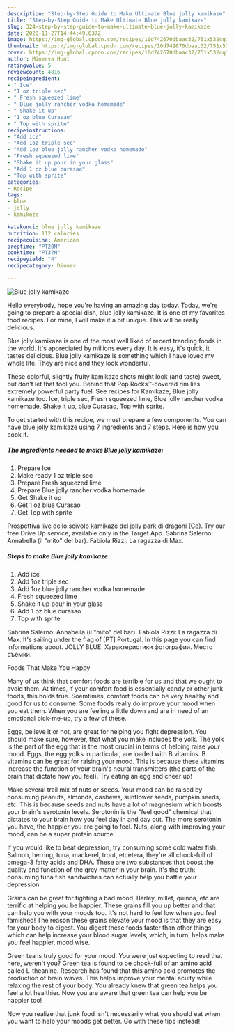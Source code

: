 ```yaml
---
description: "Step-by-Step Guide to Make Ultimate Blue jolly kamikaze"
title: "Step-by-Step Guide to Make Ultimate Blue jolly kamikaze"
slug: 324-step-by-step-guide-to-make-ultimate-blue-jolly-kamikaze
date: 2020-11-27T14:44:49.037Z
image: https://img-global.cpcdn.com/recipes/10d742670dbaac32/751x532cq70/blue-jolly-kamikaze-recipe-main-photo.jpg
thumbnail: https://img-global.cpcdn.com/recipes/10d742670dbaac32/751x532cq70/blue-jolly-kamikaze-recipe-main-photo.jpg
cover: https://img-global.cpcdn.com/recipes/10d742670dbaac32/751x532cq70/blue-jolly-kamikaze-recipe-main-photo.jpg
author: Minerva Hunt
ratingvalue: 5
reviewcount: 4816
recipeingredient:
- " Ice"
- "1 oz triple sec"
- " Fresh squeezed lime"
- " Blue jolly rancher vodka homemade"
- " Shake it up"
- "1 oz blue Curasao"
- " Top with sprite"
recipeinstructions:
- "Add ice"
- "Add 1oz triple sec"
- "Add 1oz blue jolly rancher vodka homemade"
- "Fresh squeezed lime"
- "Shake it up pour in your glass"
- "Add 1 oz blue curasao"
- "Top with sprite"
categories:
- Recipe
tags:
- blue
- jolly
- kamikaze

katakunci: blue jolly kamikaze 
nutrition: 112 calories
recipecuisine: American
preptime: "PT20M"
cooktime: "PT37M"
recipeyield: "4"
recipecategory: Dinner

---
```



![Blue jolly kamikaze](https://img-global.cpcdn.com/recipes/10d742670dbaac32/751x532cq70/blue-jolly-kamikaze-recipe-main-photo.jpg)

Hello everybody, hope you're having an amazing day today. Today, we're going to prepare a special dish, blue jolly kamikaze. It is one of my favorites food recipes. For mine, I will make it a bit unique. This will be really delicious.

Blue jolly kamikaze is one of the most well liked of recent trending foods in the world. It's appreciated by millions every day. It is easy, it's quick, it tastes delicious. Blue jolly kamikaze is something which I have loved my whole life. They are nice and they look wonderful.

These colorful, slightly fruity kamikaze shots might look (and taste) sweet, but don&#39;t let that fool you. Behind that Pop Rocks™-covered rim lies extremely powerful party fuel. See recipes for Kamikaze, Blue jolly kamikaze too. Ice, triple sec, Fresh squeezed lime, Blue jolly rancher vodka homemade, Shake it up, blue Curasao, Top with sprite.


To get started with this recipe, we must prepare a few components. You can have blue jolly kamikaze using 7 ingredients and 7 steps. Here is how you cook it.

<!--inarticleads1-->

##### The ingredients needed to make Blue jolly kamikaze:

1. Prepare  Ice
1. Make ready 1 oz triple sec
1. Prepare  Fresh squeezed lime
1. Prepare  Blue jolly rancher vodka homemade
1. Get  Shake it up
1. Get 1 oz blue Curasao
1. Get  Top with sprite


Prospettiva live dello scivolo kamikaze del jolly park di dragoni (Ce). Try our free Drive Up service, available only in the Target App. Sabrina Salerno: Annabella (il &#34;mito&#34; del bar). Fabiola Rizzi: La ragazza di Max. 

<!--inarticleads2-->

##### Steps to make Blue jolly kamikaze:

1. Add ice
1. Add 1oz triple sec
1. Add 1oz blue jolly rancher vodka homemade
1. Fresh squeezed lime
1. Shake it up pour in your glass
1. Add 1 oz blue curasao
1. Top with sprite


Sabrina Salerno: Annabella (il &#34;mito&#34; del bar). Fabiola Rizzi: La ragazza di Max. It&#39;s sailing under the flag of [PT] Portugal. In this page you can find informations about. JOLLY BLUE. Характеристики фотографии. Место съемки. 

Foods That Make You Happy


Many of us think that comfort foods are terrible for us and that we ought to avoid them. At times, if your comfort food is essentially candy or other junk foods, this holds true. Soemtimes, comfort foods can be very healthy and good for us to consume. Some foods really do improve your mood when you eat them. When you are feeling a little down and are in need of an emotional pick-me-up, try a few of these.

Eggs, believe it or not, are great for helping you fight depression. You should make sure, however, that what you make includes the yolk. The yolk is the part of the egg that is the most crucial in terms of helping raise your mood. Eggs, the egg yolks in particular, are loaded with B vitamins. B vitamins can be great for raising your mood. This is because these vitamins increase the function of your brain's neural transmitters (the parts of the brain that dictate how you feel). Try eating an egg and cheer up!

Make several trail mix of nuts or seeds. Your mood can be raised by consuming peanuts, almonds, cashews, sunflower seeds, pumpkin seeds, etc. This is because seeds and nuts have a lot of magnesium which boosts your brain's serotonin levels. Serotonin is the "feel good" chemical that dictates to your brain how you feel day in and day out. The more serotonin you have, the happier you are going to feel. Nuts, along with improving your mood, can be a super protein source.

If you would like to beat depression, try consuming some cold water fish. Salmon, herring, tuna, mackerel, trout, etcetera, they're all chock-full of omega-3 fatty acids and DHA. These are two substances that boost the quality and function of the grey matter in your brain. It's the truth: consuming tuna fish sandwiches can actually help you battle your depression. 

Grains can be great for fighting a bad mood. Barley, millet, quinoa, etc are terrific at helping you be happier. These grains fill you up better and that can help you with your moods too. It's not hard to feel low when you feel famished! The reason these grains elevate your mood is that they are easy for your body to digest. You digest these foods faster than other things which can help increase your blood sugar levels, which, in turn, helps make you feel happier, mood wise.

Green tea is truly good for your mood. You were just expecting to read that here, weren't you? Green tea is found to be chock-full of an amino acid called L-theanine. Research has found that this amino acid promotes the production of brain waves. This helps improve your mental acuity while relaxing the rest of your body. You already knew that green tea helps you feel a lot healthier. Now you are aware that green tea can help you be happier too!

Now you realize that junk food isn't necessarily what you should eat when you want to help your moods get better. Go  with  these tips  instead!

